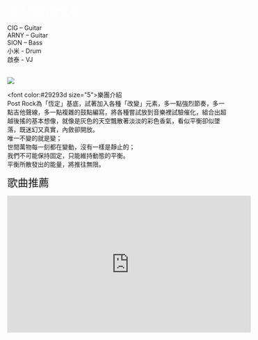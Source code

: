 <body background="https://i.imgur.com/Dp2ZvXr.jpg">

<font color=white size="5">康士坦的變化球</font>
<p>

CIG – Guitar<br>
ARNY – Guitar<br>
SION – Bass<br>
小米 - Drum<br>
啟泰 - VJ<br>
<br>

<img src="https://i.imgur.com/cmP2cCV.jpg">
<p>

<font color:#29293d size="5">樂團介紹</font>
<br>
Post Rock為「恆定」基底，試著加入各種「改變」元素，多一點強烈節奏，多一點吉他聲線，多一點複雜的鼓點編寫，將各種嘗試放到音樂裡試驗催化，組合出超越後搖的基本想像，就像是灰色的天空飄散著淡淡的彩色香氣，看似平衡卻似墜落，既迷幻又真實，內斂卻開放。<br>
唯一不變的就是變；<br>
世間萬物每一刻都在變動，沒有一樣是靜止的；<br>
我們不可能保持固定，只能維持動態的平衡。<br>
平衡所散發出的能量，將推往無限。<br>
<p>

<font size="5">歌曲推薦</font>
<iframe allowfullscreen="" frameborder="0" height="315" src="https://www.youtube.com/embed/NhJCYJs0XIA" width="560"></iframe>
